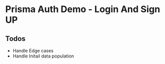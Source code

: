 # Prisma Auth Demo - Login And Sign UP

## Todos

- Handle Edge cases
- Handle Initail data population
